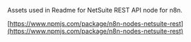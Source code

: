 Assets used in Readme for NetSuite REST API node for n8n.

[https://www.npmjs.com/package/n8n-nodes-netsuite-rest](https://www.npmjs.com/package/n8n-nodes-netsuite-rest)
